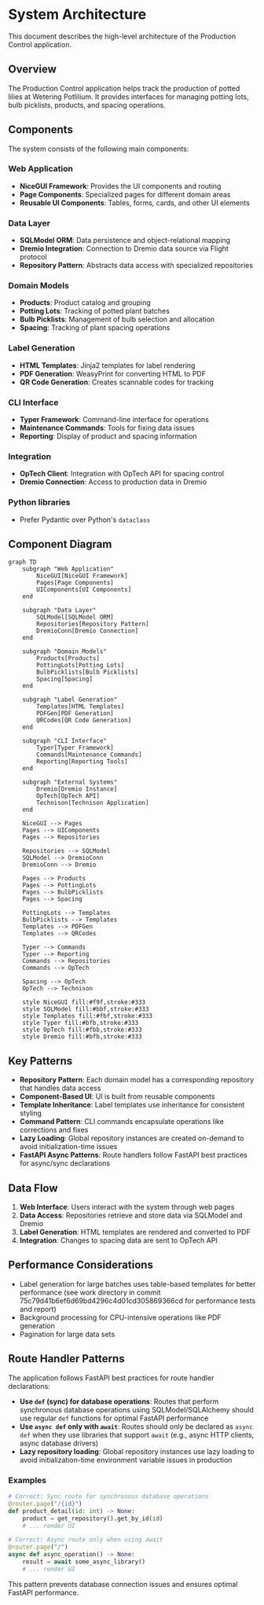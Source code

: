 # System Architecture

This document describes the high-level architecture of the Production Control application.

## Overview

The Production Control application helps track the production of potted lilies at Wetering Potlilium. It provides interfaces for managing potting lots, bulb picklists, products, and spacing operations.

## Components

The system consists of the following main components:

### Web Application

- **NiceGUI Framework**: Provides the UI components and routing
- **Page Components**: Specialized pages for different domain areas
- **Reusable UI Components**: Tables, forms, cards, and other UI elements

### Data Layer

- **SQLModel ORM**: Data persistence and object-relational mapping
- **Dremio Integration**: Connection to Dremio data source via Flight protocol
- **Repository Pattern**: Abstracts data access with specialized repositories

### Domain Models

- **Products**: Product catalog and grouping
- **Potting Lots**: Tracking of potted plant batches
- **Bulb Picklists**: Management of bulb selection and allocation
- **Spacing**: Tracking of plant spacing operations

### Label Generation

- **HTML Templates**: Jinja2 templates for label rendering
- **PDF Generation**: WeasyPrint for converting HTML to PDF
- **QR Code Generation**: Creates scannable codes for tracking

### CLI Interface

- **Typer Framework**: Command-line interface for operations
- **Maintenance Commands**: Tools for fixing data issues
- **Reporting**: Display of product and spacing information

### Integration

- **OpTech Client**: Integration with OpTech API for spacing control
- **Dremio Connection**: Access to production data in Dremio

### Python libraries

- Prefer Pydantic over Python's `dataclass`

## Component Diagram

```mermaid
graph TD
    subgraph "Web Application"
        NiceGUI[NiceGUI Framework]
        Pages[Page Components]
        UIComponents[UI Components]
    end
    
    subgraph "Data Layer"
        SQLModel[SQLModel ORM]
        Repositories[Repository Pattern]
        DremioConn[Dremio Connection]
    end
    
    subgraph "Domain Models"
        Products[Products]
        PottingLots[Potting Lots]
        BulbPicklists[Bulb Picklists]
        Spacing[Spacing]
    end
    
    subgraph "Label Generation"
        Templates[HTML Templates]
        PDFGen[PDF Generation]
        QRCodes[QR Code Generation]
    end
    
    subgraph "CLI Interface"
        Typer[Typer Framework]
        Commands[Maintenance Commands]
        Reporting[Reporting Tools]
    end
    
    subgraph "External Systems"
        Dremio[Dremio Instance]
        OpTech[OpTech API]
        Technison[Technison Application]
    end

    NiceGUI --> Pages
    Pages --> UIComponents
    Pages --> Repositories
    
    Repositories --> SQLModel
    SQLModel --> DremioConn
    DremioConn --> Dremio
    
    Pages --> Products
    Pages --> PottingLots
    Pages --> BulbPicklists
    Pages --> Spacing
    
    PottingLots --> Templates
    BulbPicklists --> Templates
    Templates --> PDFGen
    Templates --> QRCodes
    
    Typer --> Commands
    Typer --> Reporting
    Commands --> Repositories
    Commands --> OpTech
    
    Spacing --> OpTech
    OpTech --> Technison

    style NiceGUI fill:#f9f,stroke:#333
    style SQLModel fill:#bbf,stroke:#333
    style Templates fill:#fbf,stroke:#333
    style Typer fill:#bfb,stroke:#333
    style OpTech fill:#fbb,stroke:#333
    style Dremio fill:#bfb,stroke:#333
```

## Key Patterns

- **Repository Pattern**: Each domain model has a corresponding repository that handles data access
- **Component-Based UI**: UI is built from reusable components
- **Template Inheritance**: Label templates use inheritance for consistent styling
- **Command Pattern**: CLI commands encapsulate operations like corrections and fixes
- **Lazy Loading**: Global repository instances are created on-demand to avoid initialization-time issues
- **FastAPI Async Patterns**: Route handlers follow FastAPI best practices for async/sync declarations

## Data Flow

1. **Web Interface**: Users interact with the system through web pages
1. **Data Access**: Repositories retrieve and store data via SQLModel and Dremio
1. **Label Generation**: HTML templates are rendered and converted to PDF
1. **Integration**: Changes to spacing data are sent to OpTech API

## Performance Considerations

- Label generation for large batches uses table-based templates for better performance
  (see work directory in commit 75c79d41b6ef6d69bd4296c4d01cd305869366cd for performance tests and report)
- Background processing for CPU-intensive operations like PDF generation
- Pagination for large data sets

## Route Handler Patterns

The application follows FastAPI best practices for route handler declarations:

- **Use `def` (sync) for database operations**: Routes that perform synchronous database operations using SQLModel/SQLAlchemy should use regular `def` functions for optimal FastAPI performance
- **Use `async def` only with `await`**: Routes should only be declared as `async def` when they use libraries that support `await` (e.g., async HTTP clients, async database drivers)
- **Lazy repository loading**: Global repository instances use lazy loading to avoid initialization-time environment variable issues in production

### Examples

```python
# Correct: Sync route for synchronous database operations
@router.page("/{id}")
def product_detail(id: int) -> None:
    product = get_repository().get_by_id(id)
    # ... render UI

# Correct: Async route only when using await
@router.page("/")
async def async_operation() -> None:
    result = await some_async_library()
    # ... render UI
```

This pattern prevents database connection issues and ensures optimal FastAPI performance.
